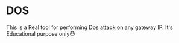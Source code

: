 # DOS
This is a Real tool for performing Dos attack on any gateway IP. It's Educational purpose only😈
